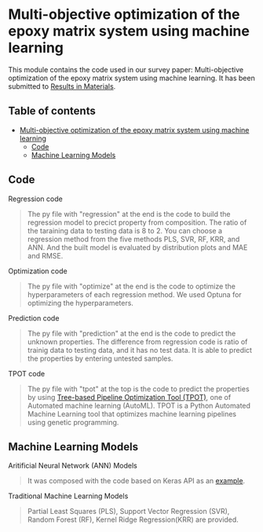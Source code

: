 # Multi-objective optimization of the epoxy matrix system using machine learning
This module contains the code used in our survey paper: Multi-objective optimization of the epoxy matrix system using machine learning. It has been submitted to [Results in Materials](https://www.sciencedirect.com/journal/results-in-materials).

## Table of contents
* [Multi-objective optimization of the epoxy matrix system using machine learning](https://github.com/ad2122st/Multi-objective-optimization-of-the-epoxy-matrix-system-using-machine-learning/blob/main/README.md#multi-objective-optimization-of-the-epoxy-matrix-system-using-machine-learning)
  * [Code](https://github.com/ad2122st/Multi-objective-optimization-of-the-epoxy-matrix-system-using-machine-learning/blob/main/README.md#code)
  * [Machine Learning Models](https://github.com/ad2122st/Multi-objective-optimization-of-the-epoxy-matrix-system-using-machine-learning/blob/main/README.md#machine-learning-models)

## Code

Regression code
>The py file with "regression" at the end is the code to build the regression model to precict property from composition. The ratio of the taraining data to testing data is 8 to 2. You can choose a regression method from the five methods PLS, SVR, RF, KRR, and ANN. And the built model is evaluated by distribution plots and MAE and RMSE.

Optimization code
>The py file with "optimize" at the end is the code to optimize the hyperparameters of each regression method. We used Optuna for optimizing the hyperparameters.

Prediction code
>The py file with "prediction" at the end is the code to predict the unknown properties. The difference from regression code is ratio of trainig data to testing data, and it has no test data. It is able to predict the properties by entering untested samples.

TPOT code
>The py file with "tpot" at the top is the code to predict the properties by using [Tree-based Pipeline Optimization Tool (TPOT)](https://academic.oup.com/bioinformatics/article/36/1/250/5511404), one of Automated machine learning (AutoML). TPOT is a Python Automated Machine Learning tool that optimizes machine learning pipelines using genetic programming.

## Machine Learning Models
Aritificial Neural Network (ANN) Models
>It was composed with the code based on Keras API as an [example](https://www.tensorflow.org/tutorials/keras/regression).

Traditional Machine Learning Models
>Partial Least Squares (PLS), Support Vector Regression (SVR), Random Forest (RF), Kernel Ridge Regression(KRR) are provided.

